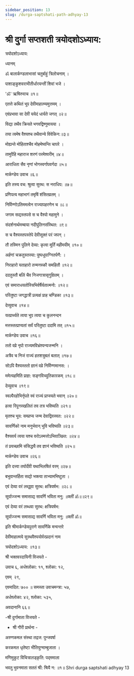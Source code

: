 ```yaml
---
sidebar_position: 13
slug: /durga-saptshati-path-adhyay-13
---
```

# श्री दुर्गा सप्तशती त्रयोदशोऽध्याय:

त्रयोदशोऽध्याय:

ध्यानम्

ॐ बालार्कण्डलाभासां चतुर्बाहुं त्रिलोचनाम् ।

पाशाङ्‌कुशवराभीतीर्धारयन्तीं शिवां भजे ।

'ॐ' ऋषिरुवाच ॥१॥

एतत्ते कथितं भूप देवीमाहात्म्यमुत्तमम् ।

एवंप्रभावा सा देवी ययेदं धार्यते जगत् ॥२॥

विद्या तथैव क्रियते भगवद्विष्णुमायया ।

तया त्वमेष वैश्‍यश्‍च तथैवान्ये विवेकिन:॥३॥

मोह्यन्ते मोहिताश्‍चैव मोहमेष्यन्ति चापरे ।

तामुपैहि महाराज शरणं परमेश्‍वरीम् ॥४॥

आराधिता सैव नृणां भोगस्वर्गापवर्गदा ॥५॥

मार्कण्डेय उवाच ॥६॥

इति तस्य वच: श्रुत्वा सुरथ: स नराधिप: ॥७॥

प्रणिपत्य महाभागं तमृषिं शंसितव्रतम् ।

निर्विण्णोऽतिममत्वेन राज्यापहरणेन च ॥८॥

जगाम सद्यस्तपसे स च वैश्यो महामुने ।

संदर्शनार्थमम्बाया नदीपुलिनसंस्थित: ॥९॥

स च वैश्यस्तपस्तेपे देवीसूक्तं परं जपन् ।

तौ तस्मिन पुलिने देव्या: कृत्वा मूर्तिं महीमयीम् ॥१०॥

अर्हणां चक्रतुस्तस्या: पुष्पधूपाग्नितर्पणै: ।

निराहारो यताहारो तन्मनस्कौ समहितौ ॥१२॥

ददतुस्तौ बलिं चैव निजगात्रासृगुक्षितम् ।

एवं समाराधयतोस्त्रिभिर्वर्षैर्यतात्मनो: ॥१२॥

परितुष्टा जगद्धात्री प्रत्यक्षं प्राह चण्डिका ॥१३॥

देव्युवाच ॥१४॥

यत्प्रार्थ्यते त्वया भूप त्वया च कुलनन्दन

मत्तस्तत्प्राप्यतां सर्वं परितुष्टा ददामि तत् ॥१५॥

मार्कण्डेय उवाच ॥१६॥

ततो वव्रे नृपो राज्यमविभ्रंश्‍यन्यजन्मनि ।

अत्रैव च निजं राज्यं हतशत्रुबलं बलात् ॥१७॥

सोऽपि वैश्‍यस्ततो ज्ञानं वव्रे निर्विण्णमानस: ।

ममेत्यहमिति प्राज्ञ: सङ्‌गविच्युतिकारकम् ॥१८॥

देव्युवाच ॥१९॥

स्वल्पैरहोभिर्नृपते स्वं राज्यं प्राप्स्यते भवान् ॥२०॥

हत्वा रिपूनस्खलितं तव तत्र भविष्यति ॥२१॥

मृतश्‍च भूय: सम्प्राप्य जन्म देवाद्विवस्वत: ॥२२॥

सावर्णिको नाम मनुर्भवान् भुवि भविष्यति ॥२३॥

वैश्‍यवर्य त्वया यश्‍च वरोऽस्मत्तोऽभिवाञ्छित: ॥२४॥

तं प्रयच्छामि संसिद्ध्यै तव ज्ञानं भविष्यति ॥२५॥

मार्कण्डेय उवाच ॥२६॥

इति दत्त्वा तयोर्देवी यथाभिलषितं वरम् ॥२७॥

बभुवान्तर्हिता सद्यो भक्त्या ताभ्यामभिष्टुता ।

एवं देव्या वरं लब्द्ध्वा सुरथ: क्षत्रियर्षभ: ॥२८॥

सूर्याज्जन्म समासाद्य सावर्णि भविता मनु: ॥क्लीं ॐ॥॥२९॥

एवं देव्या वरं लब्धवा सुरथ: क्षत्रियर्षभ:

सूर्याज्जन्म समासाद्य सावर्णि भविता मनु: ॥क्लीं ॐ॥

इति श्रीमार्कण्डेयपुराणे सावर्णिके मन्वन्तरे

देवीमाहात्मये सुरथवैश्ययोर्वरप्रदानं नाम

त्रयोदशोऽध्याय: ॥१३॥

श्री भक्तवरदायिनी विजयते -

उवाच ६, अर्धश्लोका: ११, श्लोका: १२,

एवम्  २९,

एवमादित: ७०० ॥ समस्ता उवाचमन्त्रा: ५७,

अर्धश्लोका: ४२, श्लोका: ५३५,

अवदानानि ६६॥

-श्री दुर्गामाता विजयते -

- श्री गौरी प्रार्थना -

अरुणकमल संस्था तद्रज: पुन्जवर्षा

करकमल धृतेष्टा भीतियुग्माम्बुजाता ।

मणिमुकुट विचित्रालड्‌कृति: पद्‌ममाला

भवतु भुवनमाता सततं श्री: श्रियै न: ॥१॥
<span class='index-text'> Shri durga saptshati adhyay 13 </span>